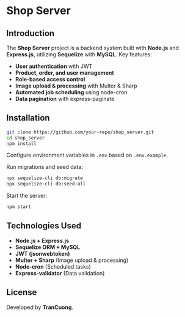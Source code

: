 # Shop Server

## Introduction

The **Shop Server** project is a backend system built with **Node.js** and **Express.js**, utilizing **Sequelize** with **MySQL**. Key features:

- **User authentication** with JWT
- **Product, order, and user management**
- **Role-based access control**
- **Image upload & processing** with Multer & Sharp
- **Automated job scheduling** using node-cron
- **Data pagination** with express-paginate

## Installation

```sh
git clone https://github.com/your-repo/shop_server.git
cd shop_server
npm install
```

Configure environment variables in `.env` based on `.env.example`.

Run migrations and seed data:

```sh
npx sequelize-cli db:migrate
npx sequelize-cli db:seed:all
```

Start the server:

```sh
npm start
```

## Technologies Used

- **Node.js + Express.js**
- **Sequelize ORM + MySQL**
- **JWT (jsonwebtoken)**
- **Multer + Sharp** (Image upload & processing)
- **Node-cron** (Scheduled tasks)
- **Express-validator** (Data validation)

## License

Developed by **TranCuong**.
